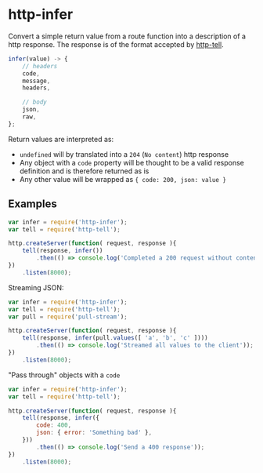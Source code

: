 # http-infer

Convert a simple return value from a route function into a description of a
http response. The response is of the format accepted by
[http-tell](https://github.com/srcagency/http-tell).

```js
infer(value) -> {
	// headers
	code,
	message,
	headers,

	// body
	json,
	raw,
};
```

Return values are interpreted as:

- `undefined` will by translated into a `204` (`No content`) http response
- Any object with a `code` property will be thought to be a valid response
  definition and is therefore returned as is
- Any other value will be wrapped as `{ code: 200, json: value }`

## Examples

```js
var infer = require('http-infer');
var tell = require('http-tell');

http.createServer(function( request, response ){
	tell(response, infer())
		.then(() => console.log('Completed a 200 request without content'));
})
	.listen(8000);
```

Streaming JSON:

```js
var infer = require('http-infer');
var tell = require('http-tell');
var pull = require('pull-stream');

http.createServer(function( request, response ){
	tell(response, infer(pull.values([ 'a', 'b', 'c' ])))
		.then(() => console.log('Streamed all values to the client'));
})
	.listen(8000);
```

"Pass through" objects with a `code`

```js
var infer = require('http-infer');
var tell = require('http-tell');

http.createServer(function( request, response ){
	tell(response, infer({
		code: 400,
		json: { error: 'Something bad' },
	}))
		.then(() => console.log('Send a 400 response'));
})
	.listen(8000);
```
